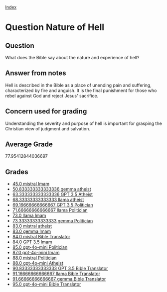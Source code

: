 
[Index](../../index.md)
# Question Nature of Hell
## Question
What does the Bible say about the nature and experience of hell?

## Answer from notes
Hell is described in the Bible as a place of unending pain and suffering, characterized by fire and anguish. It is the final punishment for those who rebel against God and reject Jesus' sacrifice.

## Concern used for grading
Understanding the severity and purpose of hell is important for grasping the Christian view of judgment and salvation.

## Average Grade
77.95412844036697

## Grades
 * [45.0 mistral Imam](../answers/mistral_Imam/Nature_of_Hell.md)
 * [50.833333333333336 gemma atheist](../answers/gemma_atheist/Nature_of_Hell.md)
 * [63.333333333333336 GPT 3.5 Atheist](../answers/GPT_3.5_Atheist/Nature_of_Hell.md)
 * [68.33333333333333 llama atheist](../answers/llama_atheist/Nature_of_Hell.md)
 * [69.16666666666667 GPT 3.5 Politician](../answers/GPT_3.5_Politician/Nature_of_Hell.md)
 * [71.66666666666667 llama Politician](../answers/llama_Politician/Nature_of_Hell.md)
 * [73.0 llama Imam](../answers/llama_Imam/Nature_of_Hell.md)
 * [73.33333333333333 gemma Politician](../answers/gemma_Politician/Nature_of_Hell.md)
 * [83.0 mistral atheist](../answers/mistral_atheist/Nature_of_Hell.md)
 * [83.0 gemma Imam](../answers/gemma_Imam/Nature_of_Hell.md)
 * [84.0 mistral Bible Translator](../answers/mistral_Bible_Translator/Nature_of_Hell.md)
 * [84.0 GPT 3.5 Imam](../answers/GPT_3.5_Imam/Nature_of_Hell.md)
 * [85.0 gpt-4o-mini Politician](../answers/gpt-4o-mini_Politician/Nature_of_Hell.md)
 * [87.0 gpt-4o-mini Imam](../answers/gpt-4o-mini_Imam/Nature_of_Hell.md)
 * [88.0 mistral Politician](../answers/mistral_Politician/Nature_of_Hell.md)
 * [88.0 gpt-4o-mini Atheist](../answers/gpt-4o-mini_Atheist/Nature_of_Hell.md)
 * [90.83333333333333 GPT 3.5 Bible Translator](../answers/GPT_3.5_Bible_Translator/Nature_of_Hell.md)
 * [91.16666666666667 llama Bible Translator](../answers/llama_Bible_Translator/Nature_of_Hell.md)
 * [91.66666666666667 gemma Bible Translator](../answers/gemma_Bible_Translator/Nature_of_Hell.md)
 * [95.0 gpt-4o-mini Bible Translator](../answers/gpt-4o-mini_Bible_Translator/Nature_of_Hell.md)
